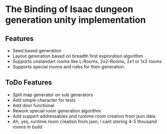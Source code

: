 # The Binding of Isaac dungeon generation unity implementation

## Features

- Seed based generation
- Layout generation based on breadth first exploration algorithm
- Supports unstandart rooms like L-Rooms, 2x2-Rooms, 2x1 or 1x2 rooms
- Supports special rooms and rules for their generation.

## ToDo Features

- Split map generator on sub generators
- Add simple character for tests
- Add door functional
- Rework special room generation algorithm
- Add support addressables and runtime room creation from json data
- Ah, yes, runtime room creation from json, i cant storing 4-5 thousand rooms in build
 
